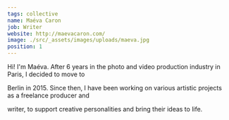 ```yaml
---
tags: collective
name: Maéva Caron
job: Writer
website: http://maevacaron.com/
image: ./src/_assets/images/uploads/maeva.jpg
position: 1
---
```

Hi! I'm Maéva. After 6 years in the photo and video production industry in Paris, I decided to move to

Berlin in 2015. Since then, I have been working on various artistic projects as a freelance producer and

writer, to support creative personalities and bring their ideas to life.